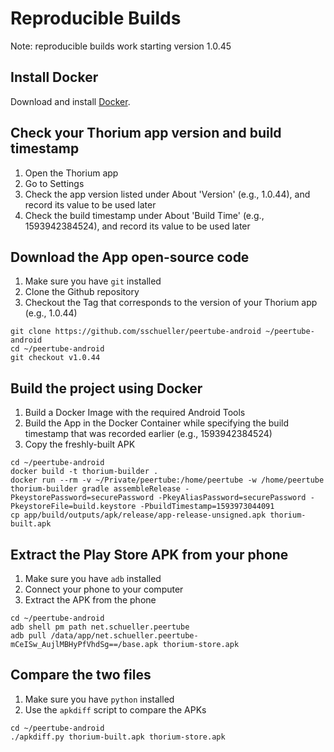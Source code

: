 # Reproducible Builds

Note: reproducible builds work starting version 1.0.45

## Install Docker

Download and install [Docker](https://www.docker.com/).

## Check your Thorium app version and build timestamp

1. Open the Thorium app
2. Go to Settings
3. Check the app version listed under About 'Version' (e.g., 1.0.44), and record its value to be used later
4. Check the build timestamp under About 'Build Time' (e.g., 1593942384524), and record its value to be used later

## Download the App open-source code

1. Make sure you have `git` installed
2. Clone the Github repository
3. Checkout the Tag that corresponds to the version of your Thorium app (e.g., 1.0.44)

```shell
git clone https://github.com/sschueller/peertube-android ~/peertube-android
cd ~/peertube-android
git checkout v1.0.44
```

## Build the project using Docker

1. Build a Docker Image with the required Android Tools
2. Build the App in the Docker Container while specifying the build timestamp that was recorded earlier (e.g., 1593942384524)
3. Copy the freshly-built APK

```shell
cd ~/peertube-android
docker build -t thorium-builder .
docker run --rm -v ~/Private/peertube:/home/peertube -w /home/peertube thorium-builder gradle assembleRelease -PkeystorePassword=securePassword -PkeyAliasPassword=securePassword -PkeystoreFile=build.keystore -PbuildTimestamp=1593973044091
cp app/build/outputs/apk/release/app-release-unsigned.apk thorium-built.apk
```

## Extract the Play Store APK from your phone

1. Make sure you have `adb` installed
2. Connect your phone to your computer
3. Extract the APK from the phone

```shell
cd ~/peertube-android
adb shell pm path net.schueller.peertube
adb pull /data/app/net.schueller.peertube-mCeISw_AujlMBHyPfVhdSg==/base.apk thorium-store.apk
```

## Compare the two files

1. Make sure you have `python` installed
2. Use the `apkdiff` script to compare the APKs

```shell
cd ~/peertube-android
./apkdiff.py thorium-built.apk thorium-store.apk
```

